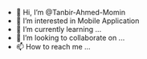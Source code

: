 - 👋 Hi, I’m @Tanbir-Ahmed-Momin
- 👀 I’m interested in Mobile Application
- 🌱 I’m currently learning ...
- 💞️ I’m looking to collaborate on ...
- 📫 How to reach me ...

<!---
Tanbir-Ahmed-Momin/Tanbir-Ahmed-Momin is a ✨ special ✨ repository because its `README.md` (this file) appears on your GitHub profile.
You can click the Preview link to take a look at your changes.
--->
